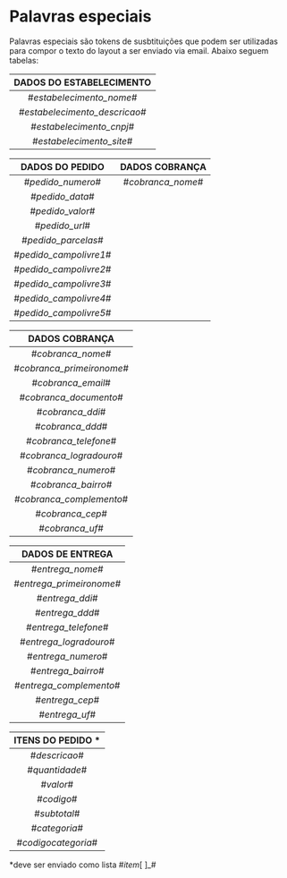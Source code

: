 # Palavras especiais

Palavras especiais são tokens de susbtituições que podem ser utilizadas para compor o texto do layout a ser enviado via email.
Abaixo seguem tabelas:

DADOS DO ESTABELECIMENTO |
:---------------------:  |
#_estabelecimento_nome_# |
#_estabelecimento_descricao_# |
#_estabelecimento_cnpj_# |
#_estabelecimento_site_# |

DADOS DO PEDIDO |                           DADOS COBRANÇA |             
:---------------: |                         :------------: |
#_pedido_numero_# |                         #_cobranca_nome_# |
#_pedido_data_# |
#_pedido_valor_# |
#_pedido_url_# |
#_pedido_parcelas_#|
#_pedido_campolivre1_#|
#_pedido_campolivre2_#|
#_pedido_campolivre3_#|
#_pedido_campolivre4_#|
#_pedido_campolivre5_#|

DADOS COBRANÇA |
:------------: |
#_cobranca_nome_# |
#_cobranca_primeironome_#|
#_cobranca_email_# |
#_cobranca_documento_# |
#_cobranca_ddi_# |
#_cobranca_ddd_# |
#_cobranca_telefone_# |
#_cobranca_logradouro_# |
#_cobranca_numero_# |
#_cobranca_bairro_# |
#_cobranca_complemento_# |
#_cobranca_cep_# |
#_cobranca_uf_# |

DADOS DE ENTREGA |
:--------------: |
#_entrega_nome_# |
#_entrega_primeironome_# |
#_entrega_ddi_# |
#_entrega_ddd_# |
#_entrega_telefone_# |
#_entrega_logradouro_# |
#_entrega_numero_# |
#_entrega_bairro_# |
#_entrega_complemento_# |
#_entrega_cep_# |
#_entrega_uf_# |

ITENS DO PEDIDO *|
:-------------: |
#_descricao_# |
#_quantidade_# |
#_valor_# |
#_codigo_#|
#_subtotal_#|
#_categoria_#|
#_codigocategoria_#|

*deve ser enviado como lista #_item_[ ]_#



